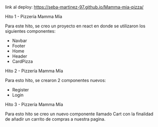 link al deploy: https://seba-martinez-97.github.io/Mamma-mia-pizza/

Hito 1 - Pizzería Mamma Mía

Para este hito, se creo un proyecto en react en donde se utilizaron los siguientes componentes:
- Navbar
- Footer
- Home
- Header
- CardPizza

Hito 2 - Pizzería Mamma Mía

Para esto hito, se crearon 2 componentes nuevos: 
- Register
- Login

Hito 3 - Pizzería Mamma Mía

Para esto hito se creo un nuevo componente llamado Cart con la finalidad de añadir un carrito de compras a nuestra pagina.


